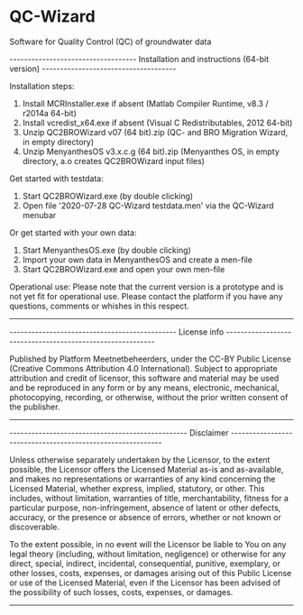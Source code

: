 # QC-Wizard
Software for Quality Control (QC) of groundwater data


----------------------------------- Installation and instructions (64-bit version) -------------------------------------

Installation steps:
1) Install MCRInstaller.exe if absent 	        (Matlab Compiler Runtime, v8.3 / r2014a 64-bit)
2) Install vcredist_x64.exe if absent           (Visual C Redistributables, 2012 64-bit)
3) Unzip QC2BROWizard v07 (64 bit).zip          (QC- and BRO Migration Wizard, in empty directory)
4) Unzip MenyanthesOS v3.x.c.g (64 bit).zip     (Menyanthes OS, in empty directory, a.o creates QC2BROWizard input files)

Get started with testdata:
1) Start QC2BROWizard.exe (by double clicking)
2) Open file '2020-07-28 QC-Wizard testdata.men' via the QC-Wizard menubar

Or get started with your own data:
1) Start MenyanthesOS.exe (by double clicking)
2) Import your own data in MenyanthesOS and create a men-file
3) Start QC2BROWizard.exe and open your own men-file

Operational use:
Please note that the current version is a prototype and is not yet fit for operational use. Please contact the platform 
if you have any questions, comments or whishes in this respect.

------------------------------------------------------------------------------------------------------------------------

----------------------------------------------  License info  ----------------------------------------------------------

Published by Platform Meetnetbeheerders, under the CC-BY Public License (Creative Commons Attribution 4.0 International).
Subject to appropriate attribution and credit of licensor, this software and material may be used and be reproduced in 
any form or by any means, electronic, mechanical, photocopying, recording, or otherwise, without the prior written 
consent  of the publisher.

-------------------------------------------------------------------------------------------------------------------------

-------------------------------------------------  Disclaimer -----------------------------------------------------------

Unless otherwise separately undertaken by the Licensor, to the extent possible, the Licensor offers the Licensed Material
as-is and as-available, and makes no representations or warranties of any kind concerning the Licensed Material, 
whether express, implied, statutory, or other. This includes, without limitation, warranties of title, merchantability, 
fitness for a particular purpose, non-infringement, absence of latent or other defects, accuracy, or the presence or 
absence of errors, whether or not known or discoverable. 

To the extent possible, in no event will the Licensor be liable to You on any legal theory (including, without limitation, 
negligence) or otherwise for any direct, special, indirect, incidental, consequential, punitive, exemplary, or other losses, 
costs, expenses, or damages arising out of this Public License or use of the Licensed Material, even if the Licensor has
been advised of the possibility of such losses, costs, expenses, or damages. 

-------------------------------------------------------------------------------------------------------------------------